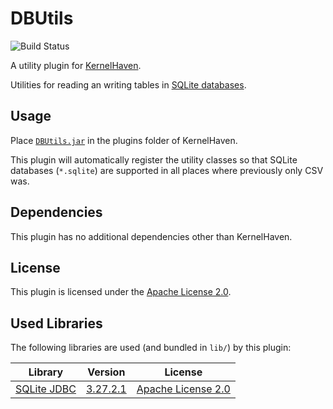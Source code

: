# DBUtils

![Build Status](https://jenkins-2.sse.uni-hildesheim.de/buildStatus/icon?job=KH_DBUtils)

A utility plugin for [KernelHaven](https://github.com/KernelHaven/KernelHaven).

Utilities for reading an writing tables in [SQLite databases](https://sqlite.org/).

## Usage

Place [`DBUtils.jar`](https://jenkins-2.sse.uni-hildesheim.de/view/KernelHaven/job/KH_DBUtils/lastSuccessfulBuild/artifact/build/jar/DBUtils.jar) in the plugins folder of KernelHaven.

This plugin will automatically register the utility classes so that SQLite databases (`*.sqlite`) are supported in all places where previously only CSV was.

## Dependencies

This plugin has no additional dependencies other than KernelHaven.

## License

This plugin is licensed under the [Apache License 2.0](https://www.apache.org/licenses/LICENSE-2.0.html).

## Used Libraries

The following libraries are used (and bundled in `lib/`) by this plugin:

| Library | Version | License |
|---------|---------|---------|
| [SQLite JDBC](https://github.com/xerial/sqlite-jdbc) | [3.27.2.1](https://bitbucket.org/xerial/sqlite-jdbc/downloads/sqlite-jdbc-3.27.2.1.jar) | [Apache License 2.0](https://www.apache.org/licenses/LICENSE-2.0.html) |
